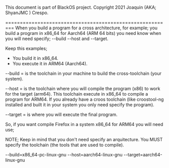 This document is part of BlackOS project.
Copyright 2021 Joaquin (AKA; ShyanJMC ) Crespo.

=========================================================
When you build a program for a cross architecture, for
example; you build a program in x86_64 for Aarch64
(ARM 64 bits) you need know when you will need specify;
--build --host and --target.

Keep this examples;
- You build it in x86_64.
- You execute it in ARM64 (Aarch64).

--build = is the toolchain in your machine to build the
cross-toolchain (your system).

--host = is the toolchain where you will compile the program 
(x86) to work for the target (arm64). This toolchain execute
in x86_64 to compile a program for ARM64. If you already
have a croos toolchain (like croostool-ng installed and 
built it in your system you only need specify the program).

--target = is where you will execute the final program.

So, if you want compile Firefox in a system x86_64 for
ARM64 you will need use;

NOTE; Keep in mind that you don't need specify an
arquitecture. You MUST specify the toolchain (the tools
that are used to compile).

--build=x86_64-pc-linux-gnu
--host=aarch64-linux-gnu
--target=aarch64-linux-gnu
